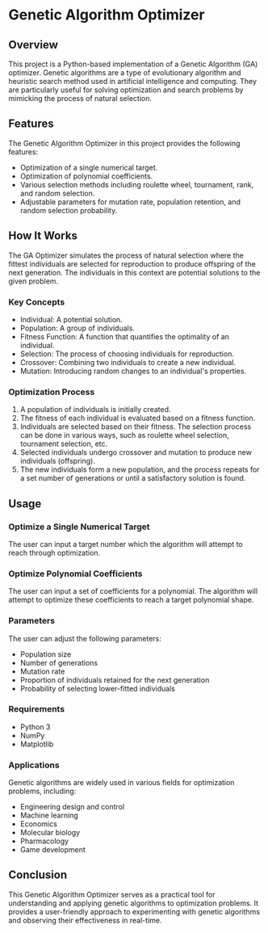 # Genetic Algorithm Optimizer
## Overview
This project is a Python-based implementation of a Genetic Algorithm (GA) optimizer. Genetic algorithms are a type of evolutionary algorithm and heuristic search method used in artificial intelligence and computing. They are particularly useful for solving optimization and search problems by mimicking the process of natural selection.

## Features
The Genetic Algorithm Optimizer in this project provides the following features:

- Optimization of a single numerical target.
- Optimization of polynomial coefficients.
- Various selection methods including roulette wheel, tournament, rank, and random selection.
- Adjustable parameters for mutation rate, population retention, and random selection probability.

## How It Works
The GA Optimizer simulates the process of natural selection where the fittest individuals are selected for reproduction to produce offspring of the next generation. The individuals in this context are potential solutions to the given problem.

### Key Concepts
- Individual: A potential solution.
- Population: A group of individuals.
- Fitness Function: A function that quantifies the optimality of an individual.
- Selection: The process of choosing individuals for reproduction.
- Crossover: Combining two individuals to create a new individual.
- Mutation: Introducing random changes to an individual's properties.

### Optimization Process
1. A population of individuals is initially created.
2. The fitness of each individual is evaluated based on a fitness function.
3. Individuals are selected based on their fitness. The selection process can be done in various ways, such as roulette wheel selection, tournament selection, etc.
4. Selected individuals undergo crossover and mutation to produce new individuals (offspring).
5. The new individuals form a new population, and the process repeats for a set number of generations or until a satisfactory solution is found.

## Usage
### Optimize a Single Numerical Target
The user can input a target number which the algorithm will attempt to reach through optimization.

### Optimize Polynomial Coefficients
The user can input a set of coefficients for a polynomial. The algorithm will attempt to optimize these coefficients to reach a target polynomial shape.

### Parameters
The user can adjust the following parameters:

- Population size
- Number of generations
- Mutation rate
- Proportion of individuals retained for the next generation
- Probability of selecting lower-fitted individuals
### Requirements
- Python 3
- NumPy
- Matplotlib

### Applications
Genetic algorithms are widely used in various fields for optimization problems, including:

- Engineering design and control
- Machine learning
- Economics
- Molecular biology
- Pharmacology
- Game development

## Conclusion
This Genetic Algorithm Optimizer serves as a practical tool for understanding and applying genetic algorithms to optimization problems. It provides a user-friendly approach to experimenting with genetic algorithms and observing their effectiveness in real-time.

